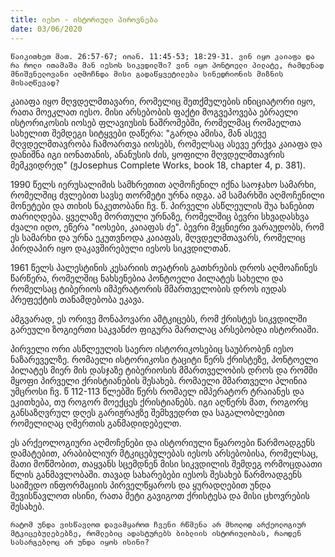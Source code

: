 ```yaml
---
title: იესო - ისტორიული პიროვნება
date: 03/06/2020
---
```


`წაიკითხეთ მათ. 26:57-67; იოან. 11:45-53; 18:29-31. ვინ იყო კაიაფა და რა როლი ითამაშა მან იესოს სიკვდილში? ვინ იყო პონტოელი პილატე, რამდენად მნიშვნელოვანი აღმოჩნდა მისი გადაწყვეტილება სინედრიონის მიზნის მისაღწევად?`

კაიაფა იყო მღვდელმთავარი, რომელიც შეთქმულების ინიციატორი იყო, რათა მოეკლათ იესო. მისი არსებობის ფაქტი მოგვეპოვება ებრაელი ისტორიკოსის იოსებ ფლავიუსის ნაშრომებში, რომელმაც რომაელთა სახელით შემდეგი სიტყვები დაწერა: "გარდა ამისა, მან ასევე მღვდელმთავრობა ჩამოართვა იოსებს, რომელსაც ასევე ერქვა კაიაფა და დანიშნა იგი იონათანის, ანანუსის ძის, ყოფილი მღვდელმთავრის მემკვიდრედ" (ჟJosephus Complete Works, book 18, chapter 4, p. 381).

1990 წელს იერუსალიმის სამხრეთით აღმოჩენილ იქნა საოჯახო სამარხი, რომელშიც ძვლებით სავსე თორმეტი ურნა იდგა. ამ სამარხში აღმოჩენილი მონეტები და თიხის ნაკეთობანი ჩვ. წ. პირველი ასწლეულის შუა ხანებით თარიღდება. ყველაზე მორთული ურნაზე, რომელშიც ბევრი სხვადასხვა ძვალი იდო, ეწერა "იოსები, კაიაფას ძე". ბევრი მეცნიერი ვარაუდობს, რომ ეს სამარხი და ურნა ეკუთვნოდა კაიაფას, მღვდელმთავარს, რომელიც პირდაპირ იყო დაკავშირებული იესოს სიკვდილთან.

1961 წელს პალესტინის კესარიის თეატრის გათხრების დროს აღმოაჩინეს წარწერა, რომელშიც ნახსენებია პონტოელი პილატეს სახელი და რომელსაც ტიბერიოს იმპერატორის მმართველობის დროს იუდას პრეფექტის თანამდებობა ეკავა. 

ამგვარად, ეს ორივე მონაპოვარი ამტკიცებს, რომ ქრისტეს სიკვდილში გარეული ზოგიერთი საკვანძო ფიგურა მართლაც არსებობდა ისტორიაში.

პირველი ორი ასწლეულის საერო ისტორიკოსებიც საუბრობენ იესო ნაზარეველზე. რომაელი ისტორიკოსი ტაციტი წერს ქრისტეზე, პონტოელი პილატეს მიერ მის დასჯაზე ტიბერიოსის მმართველობის დროს და რომში მყოფი პირველი ქრისტიანების შესახებ. რომაელი მმართველი პლინია უმცროსი ჩვ. წ 112-113 წლებში წერს რომაელ იმპერატორ ტრაიანეს და ეკითხება, თუ როგორ მოექცეს ქრისტიანებს. იგი აღწერს მათ, როგორც განსაზღვრულ დღეს გარიჟრაჟზე შემხვედრთ და საგალობლებით რომელიღაც ღმერთის განმადიდებელთ.

ეს არქეოლოგიური აღმოჩენები და ისტორიული წყაროები წარმოადგენს დამატებით, არაბიბლიურ მტკიცებულებას იესოს არსებობისა, რომელსაც, მათი მოწმობით, თაყვანს სცემდნენ მისი სიკვდილის შემდეგ ორმოცდაათი წლის განმავლობაში. თავად სახარებები იესოს შესახებ წარმოადგენს საიმედო ინფორმაციის პირველწყაროს და ყურადღებით უნდა შევისწავლოთ ისინი, რათა მეტი გავიგოთ ქრისტესა და მისი ცხოვრების შესახებ.

`რატომ უნდა ვისწავლოთ დავამყაროთ ჩვენი რწმენა არ მხოლოდ არქეოლოგიურ მტკიცებულებებზე, რომლებიც ადასტურებს ბიბლიის ისტორიულობას, რაოდენ სასარგებლოც არ უნდა იყოს ისინი?`